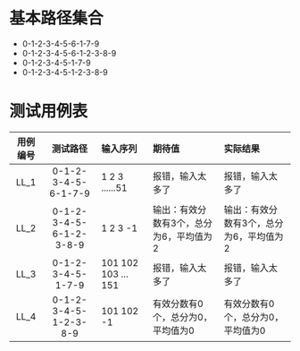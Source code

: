# 基本路径集合
* 0-1-2-3-4-5-6-1-7-9
* 0-1-2-3-4-5-6-1-2-3-8-9
* 0-1-2-3-4-5-1-7-9
* 0-1-2-3-4-5-1-2-3-8-9
# 测试用例表

  用例编号    |       测试路径        |       输入序列        |                 期待值                  |                 实际结果
:-------: | :---------------: | :--------------- | :---------------------------------- | :----------------------------------
LL_1 |      0-1-2-3-4-5-6-1-7-9      | 1 2 3 ......51 |              报错，输入太多了               |              报错，输入太多了
LL_2 | 0-1-2-3-4-5-6-1-2-3-8-9 |       1 2 3 -1        |          输出：有效分数有3个，总分为6，平均值为2           |          输出：有效分数有3个，总分为6，平均值为2
LL_3 | 0-1-2-3-4-5-1-7-9 |    101 102 103 ... 151     |  报错，输入太多了   |   报错，输入太多了
LL_4 |  0-1-2-3-4-5-1-2-3-8-9  |      101 102 -1      |      有效分数有0个，总分为0，平均值为0      |  有效分数有0个，总分为0，平均值为0
